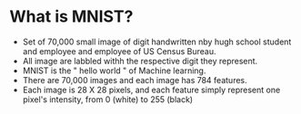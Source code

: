 # What is MNIST?
- Set of 70,000 small image of digit handwritten nby hugh school student and employee and employee of US Census Bureau.
- All image are labbled withh the respective digit they represent.
- MNIST is the " hello world " of Machine learning.
- There are 70,000 images and each image has 784 features.
- Each image is 28 X 28 pixels, and each feature simply represent one pixel's intensity, from 0 (white) to 255 (black)
